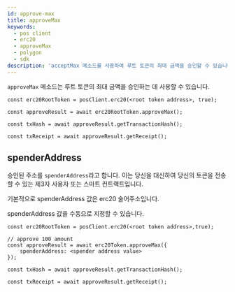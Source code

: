 ```yaml
---
id: approve-max
title: approveMax
keywords:
  - pos client
  - erc20
  - approveMax
  - polygon
  - sdk
description: 'acceptMax 메소드를 사용하여 루트 토큰의 최대 금액을 승인할 수 있습니다.'
---
```


`approveMax` 메소드는 루트 토큰의 최대 금액을 승인하는 데 사용할 수 있습니다.

```
const erc20RootToken = posClient.erc20(<root token address>, true);

const approveResult = await erc20RootToken.approveMax();

const txHash = await approveResult.getTransactionHash();

const txReceipt = await approveResult.getReceipt();

```

## spenderAddress

승인된 주소를 `spenderAddress`라고 합니다. 이는 당신을 대신하여 당신의 토큰을 전송할 수 있는 제3자 사용자 또는 스마트 컨트랙트입니다.

기본적으로 spenderAddress 값은 erc20 술어주소입니다.

spenderAddress 값을 수동으로 지정할 수 있습니다.

```
const erc20RootToken = posClient.erc20(<root token address>,true);

// approve 100 amount
const approveResult = await erc20Token.approveMax({
    spenderAddress: <spender address value>
});

const txHash = await approveResult.getTransactionHash();

const txReceipt = await approveResult.getReceipt();

```
